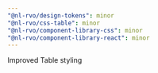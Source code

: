 ```yaml
---
"@nl-rvo/design-tokens": minor
"@nl-rvo/css-table": minor
"@nl-rvo/component-library-css": minor
"@nl-rvo/component-library-react": minor
---
```


Improved Table styling
